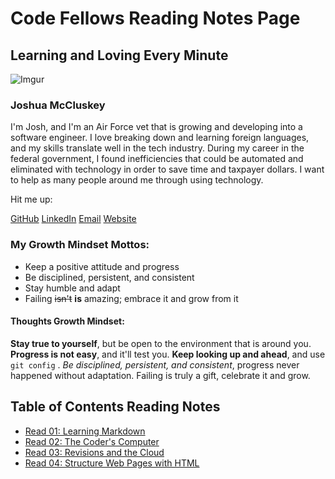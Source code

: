 # Code Fellows Reading Notes Page

## Learning and Loving Every Minute

![Imgur](https://i.imgur.com/ERXyM5D.jpg)
### Joshua McCluskey

I'm Josh, and I'm an Air Force vet that is growing and developing into a software engineer. I love breaking down and learning foreign languages, and my skills translate well in the tech industry. During my career in the federal government, I found inefficiencies that could be automated and eliminated with technology in order to save time and taxpayer dollars. I want to help as many people around me through using technology.

Hit me up:

[GitHub](https://github.com/joshuamccluskey)
[LinkedIn](https://www.linkedin.com/in/joshua-mccluskey/)
[Email](jpiiff57@gmail.com)
[Website](https://www.joshmccluskey.com)

### My Growth Mindset Mottos:

* Keep a positive attitude and progress
* Be disciplined, persistent, and consistent 
* Stay humble and adapt
* Failing ~~isn't~~ __is__ amazing; embrace it and grow from it

#### Thoughts Growth Mindset:

**Stay true to yourself**, but be open to the environment that is around you. **Progress is not easy**, and it'll test you. **Keep looking up and ahead**, and use `git config` .  *Be disciplined, persistent, and consistent*, progress never happened without adaptation. Failing is truly a gift, celebrate it and grow.

## Table of Contents Reading Notes

- [Read 01: Learning Markdown](read01.md)
- [Read 02: The Coder's Computer](read02.md)
- [Read 03: Revisions and the Cloud](read03.md)
- [Read 04: Structure Web Pages with HTML](read04.md)